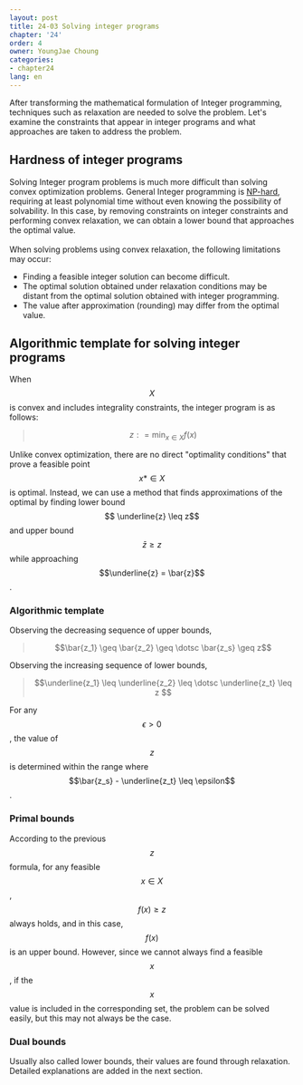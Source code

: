 ```yaml
---
layout: post
title: 24-03 Solving integer programs
chapter: '24'
order: 4
owner: YoungJae Choung
categories:
- chapter24
lang: en
---
```


After transforming the mathematical formulation of Integer programming, techniques such as relaxation are needed to solve the problem. Let's examine the constraints that appear in integer programs and what approaches are taken to address the problem.

## Hardness of integer programs
Solving Integer program problems is much more difficult than solving convex optimization problems. General Integer programming is [NP-hard](https://en.wikipedia.org/wiki/NP-hardness), requiring at least polynomial time without even knowing the possibility of solvability. In this case, by removing constraints on integer constraints and performing convex relaxation, we can obtain a lower bound that approaches the optimal value.<br><br>
When solving problems using convex relaxation, the following limitations may occur:


 * Finding a feasible integer solution can become difficult.
 * The optimal solution obtained under relaxation conditions may be distant from the optimal solution obtained with integer programming.
 * The value after approximation (rounding) may differ from the optimal value.


## Algorithmic template for solving integer programs
When $$X$$ is convex and includes integrality constraints, the integer program is as follows:

> $$ z : = \min_{x \in X} f(x) $$

Unlike convex optimization, there are no direct "optimality conditions" that prove a feasible point $$x* \in X$$ is optimal. Instead, we can use a method that finds approximations of the optimal by finding lower bound $$ \underline{z} \leq z$$ and upper bound $$ \bar{z} \geq z$$ while approaching $$\underline{z} = \bar{z}$$.

### Algorithmic template
Observing the decreasing sequence of upper bounds,
> $$\bar{z_1} \geq \bar{z_2} \geq \dotsc \bar{z_s} \geq z$$

Observing the increasing sequence of lower bounds,
> $$\underline{z_1} \leq \underline{z_2} \leq \dotsc \underline{z_t} \leq z $$

For any $$\epsilon > 0$$, the value of $$z$$ is determined within the range where $$\bar{z_s} - \underline{z_t} \leq \epsilon$$.

### Primal bounds
According to the previous $$z$$ formula, for any feasible $$x \in X$$, $$f(x) \geq z$$ always holds, and in this case, $$f(x)$$ is an upper bound. However, since we cannot always find a feasible $$x$$, if the $$x$$ value is included in the corresponding set, the problem can be solved easily, but this may not always be the case.


### Dual bounds
Usually also called lower bounds, their values are found through relaxation. Detailed explanations are added in the next section.
